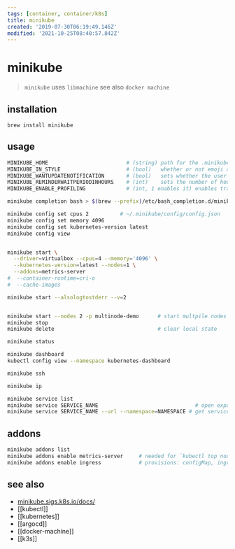 ```yaml
---
tags: [container, container/k8s]
title: minikube
created: '2019-07-30T06:19:49.146Z'
modified: '2021-10-25T08:40:57.842Z'
---
```


# minikube

> `minikube` uses `libmachine` see also `docker machine`

## installation

`brew install minikube`

## usage

```sh
MINIKUBE_HOME                         # (string) path for the .minikube dir used for state/configuration
MINIKUBE_IN_STYLE                     # (bool)   whether or not emoji and colors should appear in minikube
MINIKUBE_WANTUPDATENOTIFICATION       # (bool)   sets whether the user wants an update notification for new minikube versions
MINIKUBE_REMINDERWAITPERIODINHOURS    # (int)    sets the number of hours to check for an update notification
MINIKUBE_ENABLE_PROFILING             # (int, 1 enables it) enables trace profiling to be generated for minikube
```

```sh
minikube completion bash > $(brew --prefix)/etc/bash_completion.d/minikube

minikube config set cpus 2          # ~/.minikube/config/config.json
minikube config set memory 4096
minikube config set kubernetes-version latest
minikube config view


minikube start \
  --driver=virtualbox --cpus=4 --memory='4096' \
  --kubernetes-version=latest --nodes=1 \
  --addons=metrics-server
#  --container-runtime=cri-o
#  --cache-images

minikube start --alsologtostderr --v=2


minikube start --nodes 2 -p multinode-demo      # start multpile nodes
minikube stop
minikube delete                                 # clear local state

minikube status

minikube dashboard
kubectl config view --namespace kubernetes-dashboard

minikube ssh

minikube ip

minikube service list
minikube service SERVICE_NAME                               # open exposed endpoint in browser
minikube service SERVICE_NAME --url --namespace=NAMESPACE # get service url:port
```

## addons

```sh
minikube addons list
minikube addons enable metrics-server     # needed for `kubectl top node`
minikube addons enable ingress            # provisions: configMap, ingress-controller and service (exposes default nginx-pod; handles unmapped requests)
```

## see also

- [minikube.sigs.k8s.io/docs/](https://minikube.sigs.k8s.io/docs/)
- [[kubectl]]
- [[kubernetes]]
- [[argocd]]
- [[docker-machine]]
- [[k3s]]
